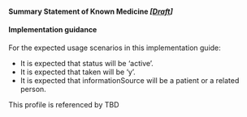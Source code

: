 #### Summary Statement of Known Medicine *[[Draft](http://hl7.org/fhir/stu3/valueset-publication-status.html)]*

#### Implementation guidance
For the expected usage scenarios in this implementation guide:

* It is expected that status will be ‘active’.
* It is expected that taken will be ‘y’.
* It is expected that informationSource will be a patient or a related person.

This profile is referenced by TBD
